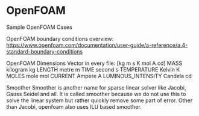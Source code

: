 # OpenFOAM
Sample OpenFOAM Cases

OpenFOAM boundary conditions overview:
https://www.openfoam.com/documentation/user-guide/a-reference/a.4-standard-boundary-conditions

OpenFOAM Dimensions Vector in every file: [kg m s K mol A cd]
MASS 	kilogram 	kg
LENGTH 	metre 	m
TIME 	second 	s
TEMPERATURE 	Kelvin 	K
MOLES 	mole 	mol
CURRENT 	Ampere 	A
LUMINOUS_INTENSITY 	Candela 	cd

Smoother
Smoother is another name for sparse linear solver like Jacobi, Gauss Seidel and all.
It is called smoother because we do not use this to solve the linear system but rather quickly remove some part of error.
Other than Jacobi, openfoam also uses ILU based smoother. 
